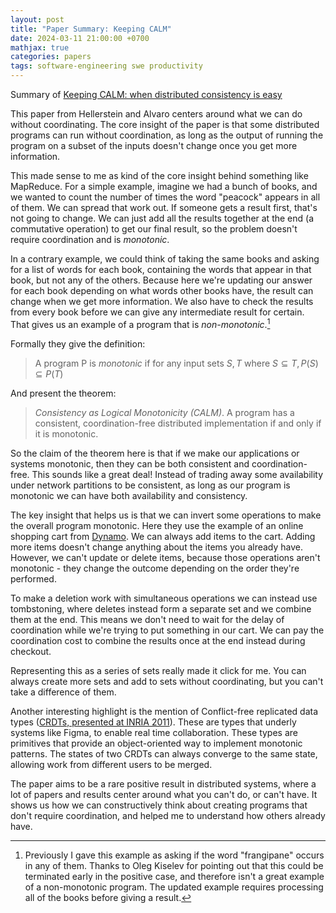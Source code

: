 ```yaml
---
layout: post
title: "Paper Summary: Keeping CALM"
date: 2024-03-11 21:00:00 +0700
mathjax: true
categories: papers
tags: software-engineering swe productivity
---
```


Summary of [Keeping CALM: when distributed consistency is easy](https://dl.acm.org/doi/10.1145/3369736)

This paper from Hellerstein and Alvaro centers around what we can do without coordinating. The core insight of the paper is that some distributed programs can run without coordination, as long as the output of running the program on a subset of the inputs doesn't change once you get more information.

<!--more-->

This made sense to me as kind of the core insight behind something like MapReduce. For a simple example, imagine we had a bunch of books, and we wanted to count the number of times the word "peacock" appears in all of them. We can spread that work out. If someone gets a result first, that's not going to change. We can just add all the results together at the end (a commutative operation) to get our final result, so the problem doesn't require coordination and is _monotonic_. 

In a contrary example, we could think of taking the same books and asking for a list of words for each book, containing the words that appear in that book, but not any of the others. Because here we're updating our answer for each book depending on what words other books have, the result can change when we get more information. We also have to check the results from every book before we can give any intermediate result for certain. That gives us an example of a program that is _non-monotonic_.[^1]

[^1]: Previously I gave this example as asking if the word "frangipane" occurs in any of them. Thanks to Oleg Kiselev for pointing out that this could be terminated early in the positive case, and therefore isn't a great example of a non-monotonic program. The updated example requires processing all of the books before giving a result. 

Formally they give the definition:

> A program P is _monotonic_ if for any input sets $S, T$ where $S \subseteq T, P(S) \subseteq P(T)$

And present the theorem:

> _Consistency as Logical Monotonicity (CALM)_. A program has a consistent, coordination-free distributed implementation if and only if it is monotonic. 

So the claim of the theorem here is that if we make our applications or systems monotonic, then they can be both consistent and coordination-free. This sounds like a great deal! Instead of trading away some availability under network partitions to be consistent, as long as our program is monotonic we can have both availability and consistency. 

The key insight that helps us is that we can invert some operations to make the overall program monotonic. Here they use the example of an online shopping cart from [Dynamo](https://www.allthingsdistributed.com/files/amazon-dynamo-sosp2007.pdf). We can always add items to the cart. Adding more items doesn't change anything about the items you already have. However, we can't update or delete items, because those operations aren't monotonic - they change the outcome depending on the order they're performed. 

To make a deletion work with simultaneous operations we can instead use tombstoning, where deletes instead form a separate set and we combine them at the end. This means we don't need to wait for the delay of coordination while we're trying to put something in our cart. We can pay the coordination cost to combine the results once at the end instead during checkout.  

Representing this as a series of sets really made it click for me. You can always create more sets and add to sets without coordinating, but you can't take a difference of them. 

Another interesting highlight is the mention of Conflict-free replicated data types ([CRDTs, presented at INRIA 2011](https://pages.lip6.fr/Marc.Shapiro/papers/RR-7687.pdf)). These are types that underly systems like Figma, to enable real time collaboration. These types are primitives that provide an object-oriented way to implement monotonic patterns. The states of two CRDTs can always converge to the same state, allowing work from different users to be merged.

The paper aims to be a rare positive result in distributed systems, where a lot of papers and results center around what you can't do, or can't have. It shows us how we can constructively think about creating programs that don't require coordination, and helped me to understand how others already have. 